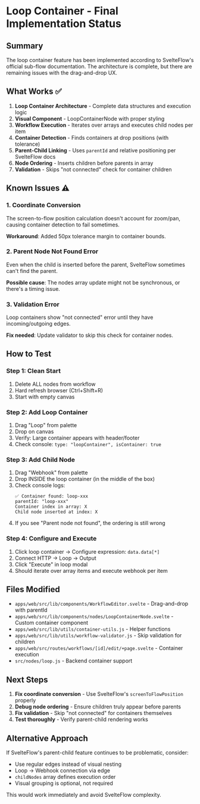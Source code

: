 # Loop Container - Final Implementation Status

## Summary

The loop container feature has been implemented according to SvelteFlow's official sub-flow documentation. The architecture is complete, but there are remaining issues with the drag-and-drop UX.

## What Works ✅

1. **Loop Container Architecture** - Complete data structures and execution logic
2. **Visual Component** - LoopContainerNode with proper styling
3. **Workflow Execution** - Iterates over arrays and executes child nodes per item
4. **Container Detection** - Finds containers at drop positions (with tolerance)
5. **Parent-Child Linking** - Uses `parentId` and relative positioning per SvelteFlow docs
6. **Node Ordering** - Inserts children before parents in array
7. **Validation** - Skips "not connected" check for container children

## Known Issues ⚠️

### 1. Coordinate Conversion
The screen-to-flow position calculation doesn't account for zoom/pan, causing container detection to fail sometimes. 

**Workaround**: Added 50px tolerance margin to container bounds.

### 2. Parent Node Not Found Error
Even when the child is inserted before the parent, SvelteFlow sometimes can't find the parent.

**Possible cause**: The nodes array update might not be synchronous, or there's a timing issue.

### 3. Validation Error
Loop containers show "not connected" error until they have incoming/outgoing edges.

**Fix needed**: Update validator to skip this check for container nodes.

## How to Test

### Step 1: Clean Start
1. Delete ALL nodes from workflow
2. Hard refresh browser (Ctrl+Shift+R)
3. Start with empty canvas

### Step 2: Add Loop Container
1. Drag "Loop" from palette
2. Drop on canvas
3. Verify: Large container appears with header/footer
4. Check console: `type: "loopContainer", isContainer: true`

### Step 3: Add Child Node
1. Drag "Webhook" from palette
2. Drop INSIDE the loop container (in the middle of the box)
3. Check console logs:
   ```
   ✅ Container found: loop-xxx
   parentId: "loop-xxx"
   Container index in array: X
   Child node inserted at index: X
   ```
4. If you see "Parent node not found", the ordering is still wrong

### Step 4: Configure and Execute
1. Click loop container → Configure expression: `data.data[*]`
2. Connect HTTP → Loop → Output
3. Click "Execute" in loop modal
4. Should iterate over array items and execute webhook per item

## Files Modified

- `apps/web/src/lib/components/WorkflowEditor.svelte` - Drag-and-drop with parentId
- `apps/web/src/lib/components/nodes/LoopContainerNode.svelte` - Custom container component
- `apps/web/src/lib/utils/container-utils.js` - Helper functions
- `apps/web/src/lib/utils/workflow-validator.js` - Skip validation for children
- `apps/web/src/routes/workflows/[id]/edit/+page.svelte` - Container execution
- `src/nodes/loop.js` - Backend container support

## Next Steps

1. **Fix coordinate conversion** - Use SvelteFlow's `screenToFlowPosition` properly
2. **Debug node ordering** - Ensure children truly appear before parents
3. **Fix validation** - Skip "not connected" for containers themselves
4. **Test thoroughly** - Verify parent-child rendering works

## Alternative Approach

If SvelteFlow's parent-child feature continues to be problematic, consider:
- Use regular edges instead of visual nesting
- Loop → Webhook connection via edge
- `childNodes` array defines execution order
- Visual grouping is optional, not required

This would work immediately and avoid SvelteFlow complexity.